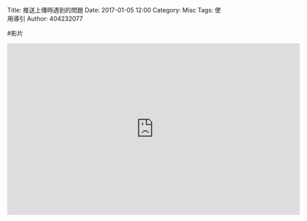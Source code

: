 Title: 推送上傳時遇到的問題
Date: 2017-01-05 12:00
Category: Misc
Tags: 使用導引
Author: 404232077


#影片
<iframe src="https://player.vimeo.com/video/198450879" width="680" height="400" frameborder="0" webkitallowfullscreen mozallowfullscreen allowfullscreen></iframe>

